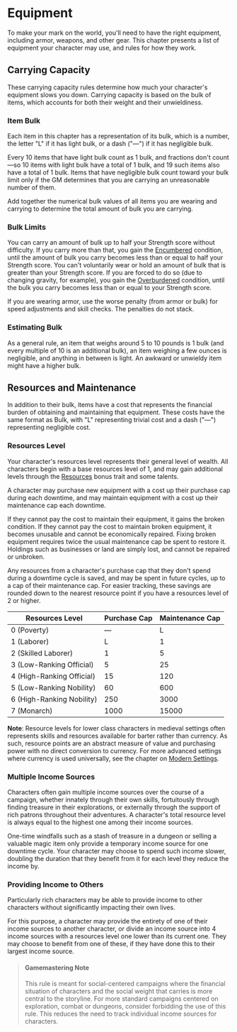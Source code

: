 # Equipment

To make your mark on the world, you'll need to have the right equipment, including armor, weapons, and other gear. This chapter presents a list of equipment your character may use, and rules for how they work.

## Carrying Capacity

These carrying capacity rules determine how much your character's equipment slows you down. Carrying capacity is based on the bulk of items, which accounts for both their weight and their unwieldiness.

### Item Bulk

Each item in this chapter has a representation of its bulk, which is a number, the letter "L" if it has light bulk, or a dash ("—") if it has negligible bulk.

Every 10 items that have light bulk count as 1 bulk, and fractions don't count—so 10 items with light bulk have a total of 1 bulk, and 19 such items also have a total of 1 bulk. Items that have negligible bulk count toward your bulk limit only if the GM determines that you are carrying an unreasonable number of them.

Add together the numerical bulk values of all items you are wearing and carrying to determine the total amount of bulk you are carrying.

### Bulk Limits

You can carry an amount of bulk up to half your Strength score without difficulty. If you carry more than that, you gain the [Encumbered](./4b-conditions.html#encumbered) condition, until the amount of bulk you carry becomes less than or equal to half your Strength score. You can't voluntarily wear or hold an amount of bulk that is greater than your Strength score. If you are forced to do so (due to changing gravity, for example), you gain the [Overburdened](./4b-conditions.html#overburdened) condition, until the bulk you carry becomes less than or equal to your Strength score.

If you are wearing armor, use the worse penalty (from armor or bulk) for speed adjustments and skill checks. The penalties do not stack.

### Estimating Bulk

As a general rule, an item that weighs around 5 to 10 pounds is 1 bulk (and every multiple of 10 is an additional bulk), an item weighing a few ounces is negligible, and anything in between is light. An awkward or unwieldy item might have a higher bulk.

## Resources and Maintenance

In addition to their bulk, items have a cost that represents the financial burden of obtaining and maintaining that equipment. These costs have the same format as Bulk, with "L" representing trivial cost and a dash ("—") representing negligible cost.

### Resources Level

Your character's resources level represents their general level of wealth. All characters begin with a base resources level of 1, and may gain additional levels through the [Resources](./3b-bonus_points.html#resources-bonus-trait) bonus trait and some talents.

A character may purchase new equipment with a cost up their purchase cap during each downtime, and may maintain equipment with a cost up their maintenance cap each downtime.

If they cannot pay the cost to maintain their equipment, it gains the broken condition. If they cannot pay the cost to maintain broken equipment, it becomes unusable and cannot be economically repaired. Fixing broken equipment requires twice the usual maintenance cap be spent to restore it. Holdings such as businesses or land are simply lost, and cannot be repaired or unbroken.

Any resources from a character's purchase cap that they don't spend during a downtime cycle is saved, and may be spent in future cycles, up to a cap of their maintenance cap. For easier tracking, these savings are rounded down to the nearest resource point if you have a resources level of 2 or higher.

| Resources Level           | Purchase Cap | Maintenance Cap |
|---------------------------|--------------|-----------------|
| 0 (Poverty)               | —            | L               |
| 1 (Laborer)               | L            | 1               |
| 2 (Skilled Laborer)       | 1            | 5               |
| 3 (Low-Ranking Official)  | 5            | 25              |
| 4 (High-Ranking Official) | 15           | 120             |
| 5 (Low-Ranking Nobility)  | 60           | 600             |
| 6 (High-Ranking Nobility) | 250          | 3000            |
| 7 (Monarch)               | 1000         | 15000           |

**Note**: Resource levels for lower class characters in medieval settings often represents skills and resources available for barter rather than currency. As such, resource points are an abstract measure of value and purchasing power with no direct conversion to currency. For more advanced settings where currency is used universally, see the chapter on [Modern Settings](./4ab-modern_settings.html#Resources).

### Multiple Income Sources

Characters often gain multiple income sources over the course of a campaign, whether innately through their own skills, fortuitously through finding treasure in their explorations, or externally through the support of rich patrons throughout their adventures. A character's total resource level is always equal to the highest one among their income sources.

One-time windfalls such as a stash of treasure in a dungeon or selling a valuable magic item only provide a temporary income source for one downtime cycle. Your character may choose to spend such income slower, doubling the duration that they benefit from it for each level they reduce the income by.

### Providing Income to Others

Particularly rich characters may be able to provide income to other characters without significantly impacting their own lives.

For this purpose, a character may provide the entirety of one of their income sources to another character, or divide an income source into 4 income sources with a resources level one lower than its current one. They may choose to benefit from one of these, if they have done this to their largest income source.

> #### Gamemastering Note
>
> This rule is meant for social-centered campaigns where the financial situation of characters and the social weight that carries is more central to the storyline. For more standard campaigns centered on exploration, combat or dungeons, consider forbidding the use of this rule. This reduces the need to track individual income sources for characters.